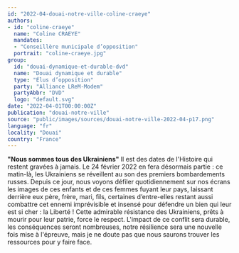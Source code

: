 ```yaml
---
id: "2022-04-douai-notre-ville-coline-craeye"
authors:
- id: "coline-craeye"
  name: "Coline CRAEYE"
  mandates: 
  - "Conseillère municipale d’opposition"
  portrait: "coline-craeye.jpg"
group:
  id: "douai-dynamique-et-durable-dvd"
  name: "Douai dynamique et durable"
  type: "Élus d’opposition"
  party: "Alliance LReM-Modem"
  partyAbbr: "DVD"
  logo: "default.svg"
date: "2022-04-01T00:00:00Z"
publication: "douai-notre-ville"
source: "public/images/sources/douai-notre-ville-2022-04-p17.png"
language: "fr"
locality: "Douai"
country: "France"
---
```


**"Nous sommes tous des Ukrainiens"**
Il est des dates de l'Histoire qui restent gravées à jamais. Le 24 février 2022 en fera désormais partie : ce matin-là, les Ukrainiens se réveillent au son des premiers bombardements russes. Depuis ce jour, nous voyons défiler quotidiennement sur nos écrans les images de ces enfants et de ces femmes fuyant leur pays, laissant derrière eux père, frère, mari, fils, certaines d’entre-elles restant aussi combattre cet ennemi imprévisible et insensé pour défendre un bien qui leur est si cher : la Liberté ! Cette admirable résistance des Ukrainiens, prêts à mourir pour leur patrie, force le respect. L'impact de ce conflit sera durable, les conséquences seront nombreuses, notre résilience sera une nouvelle fois mise à l'épreuve, mais je ne doute pas que nous saurons trouver les ressources pour y faire face.
